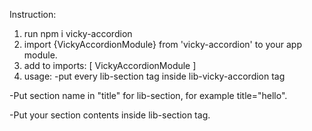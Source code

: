 Instruction:
1. run npm i vicky-accordion
2. import {VickyAccordionModule} from 'vicky-accordion' to your app module.
3. add to imports: [
    VickyAccordionModule
  ]
4. usage:
-put every lib-section tag inside lib-vicky-accordion tag

-Put section name in "title" for lib-section, for example title="hello".

-Put your  section contents inside lib-section tag.










